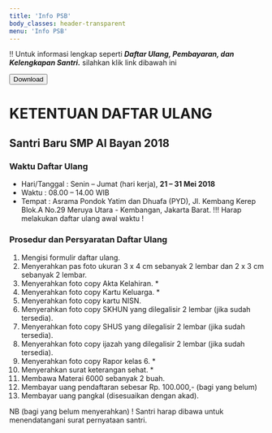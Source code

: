 ```yaml
---
title: 'Info PSB'
body_classes: header-transparent
menu: 'Info PSB'
---
```


!! Untuk informasi lengkap seperti ***Daftar Ulang, Pembayaran, dan Kelengkapan Santri.*** silahkan klik link dibawah ini <form><input type="button" value="Download" onclick="window.open('https://drive.google.com/open?id=1Xsj78K3pYlVuSKiMx1SOR3HcgsCgCU1u')"></form>

# KETENTUAN DAFTAR ULANG
## Santri Baru SMP Al Bayan 2018
### Waktu Daftar Ulang
* Hari/Tanggal :  Senin – Jumat (hari kerja), **21 – 31 Mei 2018**
* Waktu		: 08.00 – 14.00 WIB 
* Tempat	: Asrama Pondok Yatim dan Dhuafa (PYD), Jl. Kembang Kerep Blok.A No.29 Meruya Utara - Kembangan, Jakarta Barat.
!!! Harap melakukan daftar ulang awal waktu !

### Prosedur dan Persyaratan Daftar Ulang
1.	Mengisi formulir daftar ulang.
2.	Menyerahkan pas foto ukuran 3 x 4 cm sebanyak 2 lembar dan 2 x 3 cm sebanyak 2 lembar.
3.	Menyerahkan foto copy Akta Kelahiran. *
4.	Menyerahkan foto copy Kartu Keluarga. *
5.	Menyerahkan foto copy kartu NISN.
6.	Menyerahkan foto copy SKHUN yang dilegalisir 2 lembar (jika sudah tersedia).
7.	Menyerahkan foto copy SHUS yang dilegalisir 2 lembar (jika sudah tersedia).
8.	Menyerahkan foto copy ijazah yang dilegalisir 2 lembar (jika sudah tersedia).
9.	Menyerahkan foto copy Rapor kelas 6. *
10.	Menyerahkan surat keterangan sehat. *
11.	Membawa Materai 6000 sebanyak 2 buah.
12.	Membayar uang pendaftaran sebesar Rp. 100.000,- (bagi yang belum)
13.	Membayar uang pangkal (disesuaikan dengan akad).

NB (bagi yang belum menyerahkan)
! Santri harap dibawa untuk menendatangani surat pernyataan santri. 

